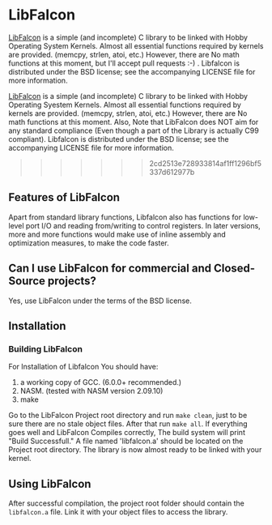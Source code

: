 # LibFalcon

[LibFalcon](https://github.com/Zefyer/LibFalcon) is a simple (and incomplete) C library to be linked with Hobby Operating System Kernels. Almost all essential functions required by kernels are provided. (memcpy, strlen, atoi, etc.) However, there are No math functions at this moment, but I'll accept pull requests :-) . Libfalcon is distributed under the BSD license; see the accompanying LICENSE file for more information.

[LibFalcon](https://github.com/Zefyer/LibFalcon/) is a simple (and incomplete) C library to be linked with Hobby Operating Syestem Kernels. Almost all essential functions required by kernels are provided. (memcpy, strlen, atoi, etc.) However, there are No math functions at this moment. Also, Note that LibFalcon does NOT aim for any standard compliance (Even though a part of the Library is actually C99 compliant). Libfalcon is distributed under the BSD license; see the accompanying LICENSE file for more information.
>>>>>>> 2cd2513e728933814af1ff1296bf5337d612977b

## Features of LibFalcon

Apart from standard library functions, Libfalcon also has functions for low-level port I/O and reading from/writing to control registers. In later versions, more and more functions would make use of inline assembly and optimization measures, to make the code faster.

## Can I use LibFalcon for commercial and Closed-Source projects?

Yes, use LibFalcon under the terms of the BSD license.

## Installation

### Building LibFalcon

For Installation of Libfalcon You should have:
1. a working copy of GCC. (6.0.0+ recommended.)
2. NASM. (tested with NASM version 2.09.10)
3. make

Go to the LibFalcon Project root directory and run `make clean`, just to be sure there are no stale object files. After that run `make all`. If everything goes well and LibFalcon Compiles correctly, The build system will print "Build Successfull." A file named 'libfalcon.a' should be located on the Project root directory. The library is now almost ready to be linked with your kernel.

## Using LibFalcon

After successful compilation, the project root folder should contain the `libfalcon.a` file. Link it with your object files to access the library.
